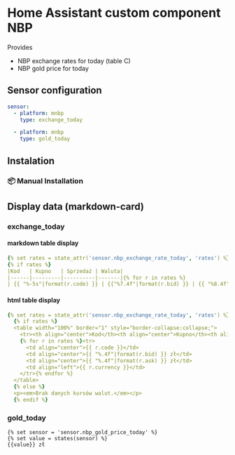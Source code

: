 # Home Assistant custom component NBP

Provides
 - NBP exchange rates for today (table C)
 - NBP gold price for today

## Sensor configuration

```yaml
sensor:
  - platform: mnbp
    type: exchange_today

  - platform: mnbp
    type: gold_today
```

## Instalation
### 📦 Manual Installation

## Display data (markdown-card)
### exchange_today

#### markdown table display
```yaml
{% set rates = state_attr('sensor.nbp_exchange_rate_today', 'rates') %} 
{% if rates %}
|Kod   | Kupno   | Sprzedaż | Waluta|
|------|---------|----------|-------|{% for r in rates %}
| {{ "%-5s"|format(r.code) }} | {{"%7.4f"|format(r.bid) }} | {{ "%8.4f"|format(r.ask) }} | {{ r.currency }} |{% endfor %} {% else %} _Brak danych kursów walut._ {% endif %}
```

#### html table display
```yaml
{% set rates = state_attr('sensor.nbp_exchange_rate_today', 'rates') %}
  {% if rates %}
  <table width="100%" border="1" style="border-collapse:collapse;">
    <tr><th align="center">Kod</th><th align="center">Kupno</th><th align="center">Sprzedaż</th><th align="center">Waluta</th></tr>
    {% for r in rates %}<tr>
      <td align="center">{{ r.code }}</td>
      <td align="center">{{ "%.4f"|format(r.bid) }} zł</td>
      <td align="center">{{ "%.4f"|format(r.ask) }} zł</td>
      <td align="left">{{ r.currency }}</td>
    </tr>{% endfor %}
  </table>
  {% else %}
  <p><em>Brak danych kursów walut.</em></p>
  {% endif %}
```
### gold_today

```
{% set sensor = 'sensor.nbp_gold_price_today' %}
{% set value = states(sensor) %}
{{value}} zł
```